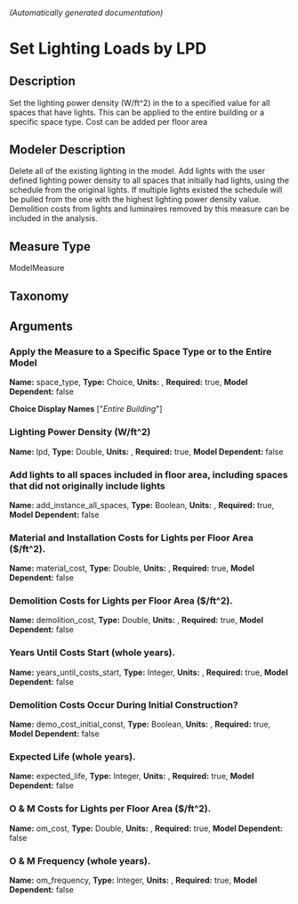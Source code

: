 

###### (Automatically generated documentation)

# Set Lighting Loads by LPD

## Description
Set the lighting power density (W/ft^2) in the to a specified value for all spaces that have lights. This can be applied to the entire building or a specific space type. Cost can be added per floor area

## Modeler Description
Delete all of the existing lighting in the model. Add lights with the user defined lighting power density to all spaces that initially had lights, using the schedule from the original lights. If multiple lights existed the schedule will be pulled from the one with the highest lighting power density value. Demolition costs from lights and luminaires removed by this measure can be included in the analysis.

## Measure Type
ModelMeasure

## Taxonomy


## Arguments


### Apply the Measure to a Specific Space Type or to the Entire Model

**Name:** space_type,
**Type:** Choice,
**Units:** ,
**Required:** true,
**Model Dependent:** false


**Choice Display Names** ["*Entire Building*"]



### Lighting Power Density (W/ft^2)

**Name:** lpd,
**Type:** Double,
**Units:** ,
**Required:** true,
**Model Dependent:** false




### Add lights to all spaces included in floor area, including spaces that did not originally include lights

**Name:** add_instance_all_spaces,
**Type:** Boolean,
**Units:** ,
**Required:** true,
**Model Dependent:** false




### Material and Installation Costs for Lights per Floor Area ($/ft^2).

**Name:** material_cost,
**Type:** Double,
**Units:** ,
**Required:** true,
**Model Dependent:** false




### Demolition Costs for Lights per Floor Area ($/ft^2).

**Name:** demolition_cost,
**Type:** Double,
**Units:** ,
**Required:** true,
**Model Dependent:** false




### Years Until Costs Start (whole years).

**Name:** years_until_costs_start,
**Type:** Integer,
**Units:** ,
**Required:** true,
**Model Dependent:** false




### Demolition Costs Occur During Initial Construction?

**Name:** demo_cost_initial_const,
**Type:** Boolean,
**Units:** ,
**Required:** true,
**Model Dependent:** false




### Expected Life (whole years).

**Name:** expected_life,
**Type:** Integer,
**Units:** ,
**Required:** true,
**Model Dependent:** false




### O & M Costs for Lights per Floor Area ($/ft^2).

**Name:** om_cost,
**Type:** Double,
**Units:** ,
**Required:** true,
**Model Dependent:** false




### O & M Frequency (whole years).

**Name:** om_frequency,
**Type:** Integer,
**Units:** ,
**Required:** true,
**Model Dependent:** false







